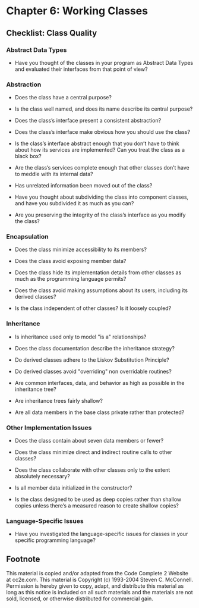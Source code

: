 Chapter 6: Working Classes
==========================

Checklist: Class Quality
------------------------

### Abstract Data Types

- Have you thought of the classes in your program as Abstract Data Types and evaluated their interfaces from that point of view?

### Abstraction

- Does the class have a central purpose?

- Is the class well named, and does its name describe its central purpose?

- Does the class’s interface present a consistent abstraction?

- Does the class’s interface make obvious how you should use the class?

- Is the class’s interface abstract enough that you don’t have to think about how its services are implemented?  Can you treat the class as a black box?

- Are the class’s services complete enough that other classes don’t have to meddle with its internal data?

- Has unrelated information been moved out of the class?

- Have you thought about subdividing the class into component classes, and have you subdivided it as much as you can?

- Are you preserving the integrity of the class’s interface as you modify the class?

### Encapsulation

- Does the class minimize accessibility to its members?

- Does the class avoid exposing member data?

- Does the class hide its implementation details from other classes as much as the programming language permits?

- Does the class avoid making assumptions about its users, including its derived classes?

- Is the class independent of other classes? Is it loosely coupled?

### Inheritance

- Is inheritance used only to model "is a" relationships?

- Does the class documentation describe the inheritance strategy?

- Do derived classes adhere to the Liskov Substitution Principle?

- Do derived classes avoid "overriding" non overridable routines?

- Are common interfaces, data, and behavior as high as possible in the inheritance tree?

- Are inheritance trees fairly shallow?

- Are all data members in the base class private rather than protected?

### Other Implementation Issues

- Does the class contain about seven data members or fewer?

- Does the class minimize direct and indirect routine calls to other classes?

- Does the class collaborate with other classes only to the extent absolutely necessary?

- Is all member data initialized in the constructor?

- Is the class designed to be used as deep copies rather than shallow copies unless there’s a measured reason to create shallow copies?

### Language-Specific Issues

- Have you investigated the language-specific issues for classes in your specific programming language?


Footnote
--------
This material is copied and/or adapted from the Code Complete 2 Website at cc2e.com. This material is Copyright (c) 1993-2004 Steven C. McConnell. Permission is hereby given to copy, adapt, and distribute this material as long as this notice is included on all such materials and the materials are not sold, licensed, or otherwise distributed for commercial gain.
